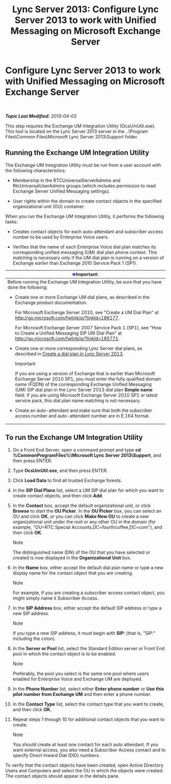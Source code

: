 ﻿---
title: 'Lync Server 2013: Configure Lync Server 2013 to work with Unified Messaging on Microsoft Exchange Server'
TOCTitle: Configure Lync Server 2013 to work with Unified Messaging on Microsoft Exchange Server
ms:assetid: 1098ae4d-f57f-44f3-804e-39889d9fc14e
ms:mtpsurl: https://technet.microsoft.com/en-us/library/Gg398193(v=OCS.15)
ms:contentKeyID: 48183430
ms.date: 07/23/2014
mtps_version: v=OCS.15
---

<div data-xmlns="http://www.w3.org/1999/xhtml">

<div class="topic" data-xmlns="http://www.w3.org/1999/xhtml" data-msxsl="urn:schemas-microsoft-com:xslt" data-cs="http://msdn.microsoft.com/en-us/">

<div data-asp="http://msdn2.microsoft.com/asp">

# Configure Lync Server 2013 to work with Unified Messaging on Microsoft Exchange Server

</div>

<div id="mainSection">

<div id="mainBody">

<span> </span>

_**Topic Last Modified:** 2013-04-03_

This step requires the Exchange UM Integration Utility (OcsUmUtil.exe). This tool is located on the Lync Server 2013 server in the ..\\Program Files\\Common Files\\Microsoft Lync Server 2013\\Support folder.

<div>

## Running the Exchange UM Integration Utility

The Exchange UM Integration Utility must be run from a user account with the following characteristics:

  - Membership in the RTCUniversalServerAdmins and RtcUniversalUserAdmins groups (which includes permission to read Exchange Server Unified Messaging settings).

  - User rights within the domain to create contact objects in the specified organizational unit (OU) container.

When you run the Exchange UM Integration Utility, it performs the following tasks:

  - Creates contact objects for each auto-attendant and subscriber access number to be used by Enterprise Voice users.

  - Verifies that the name of each Enterprise Voice dial plan matches its corresponding unified messaging (UM) dial plan phone context. This matching is necessary only if the UM dial plan is running on a version of Exchange *earlier* than Exchange 2010 Service Pack 1 (SP1).

<div class="alert">

<table>
<colgroup>
<col style="width: 100%" />
</colgroup>
<thead>
<tr class="header">
<th><img src="images/JJ204887.important(OCS.15).gif" title="important" alt="important" />Important:</th>
</tr>
</thead>
<tbody>
<tr class="odd">
<td>Before running the Exchange UM Integration Utility, be sure that you have done the following:
<ul>
<li><p>Create one or more Exchange UM dial plans, as described in the Exchange product documentation.</p>
<p>For Microsoft Exchange Server 2010, see &quot;Create a UM Dial Plan&quot; at <a href="http://go.microsoft.com/fwlink/p/?linkid=186177">http://go.microsoft.com/fwlink/p/?linkId=186177</a>.</p>
<p>For Microsoft Exchange Server 2007 Service Pack 1 (SP1), see &quot;How to Create a Unified Messaging SIP URI Dial Plan&quot; at <a href="http://go.microsoft.com/fwlink/p/?linkid=185771">http://go.microsoft.com/fwlink/p/?linkId=185771</a>.</p></li>
<li><p>Create one or more corresponding Lync Server dial plans, as described in <a href="lync-server-2013-create-a-dial-plan.md">Create a dial plan in Lync Server 2013</a>.</p>
<div class="alert">

> [!IMPORTANT]
> If you are using a version of Exchange that is earlier than Microsoft Exchange Server 2010 SP1, you must enter the fully qualified domain name (FQDN) of the corresponding Exchange Unified Messaging (UM) SIP dial plan in the Lync Server 2013 dial plan <STRONG>Simple name</STRONG> field. If you are using Microsoft Exchange Server 2010 SP1 or latest service pack, this dial plan name matching is not necessary.


</div></li>
<li><p>Create an auto-attendant and make sure that both the subscriber access number and auto-attendant number are in E.164 format.</p></li>
</ul></td>
</tr>
</tbody>
</table>


</div>

<div>

## To run the Exchange UM Integration Utility

1.  On a Front End Server, open a command prompt and type **cd %CommonProgramFiles%\\Microsoft Lync Server 2013\\Support**, and then press ENTER.

2.  Type **OcsUmUtil.exe**, and then press ENTER.

3.  Click **Load Data** to find all trusted Exchange forests.

4.  In the **SIP Dial Plans** list, select a UM SIP dial plan for which you want to create contact objects, and then click **Add**.

5.  In the **Contact** box, accept the default organizational unit, or click **Browse** to start the **OU Picker**. In the **OU Picker** box, you can select an OU and click **OK**, or you can click **Make New OU** to create a new organizational unit under the root or any other OU in the domain (for example, "OU=RTC Special Accounts,DC=fourthcoffee,DC=com"), and then click **OK**.
    
    <div class="alert">
    

    > [!NOTE]
    > The distinguished name (DN) of the OU that you have selected or created is now displayed in the <STRONG>Organizational Unit</STRONG> box.

    
    </div>

6.  In the **Name** box, either accept the default dial plan name or type a new display name for the contact object that you are creating.
    
    <div class="alert">
    

    > [!NOTE]
    > For example, if you are creating a subscriber access contact object, you might simply name it Subscriber Access.

    
    </div>

7.  In the **SIP Address** box, either accept the default SIP address or type a new SIP address.
    
    <div class="alert">
    

    > [!NOTE]
    > If you type a new SIP address, it must begin with <STRONG>SIP:</STRONG> (that is, "SIP:" including the colon).

    
    </div>

8.  In the **Server or Pool** list, select the Standard Edition server or Front End pool in which the contact object is to be enabled.
    
    <div class="alert">
    

    > [!NOTE]
    > Preferably, the pool you select is the same one pool where users enabled for Enterprise Voice and Exchange UM are deployed.

    
    </div>

9.  In the **Phone Number** list, select either **Enter phone number** or **Use this pilot number from Exchange UM** and then enter a phone number.

10. In the **Contact Type** list, select the contact type that you want to create, and then click **OK**.

11. Repeat steps 1 through 10 for additional contact objects that you want to create.
    
    <div class="alert">
    

    > [!NOTE]
    > You should create at least one contact for each auto attendant. If you want external access, you also need a Subscriber Access contact and to specify Direct Inward Dial (DID) numbers.

    
    </div>

</div>

To verify that the contact objects have been created, open Active Directory Users and Computers and select the OU in which the objects were created. The contact objects should appear in the details pane.

</div>

</div>

<span> </span>

</div>

</div>

</div>

